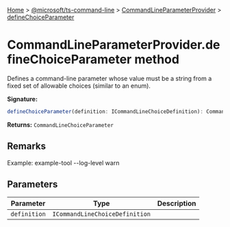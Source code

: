 [Home](./index) &gt; [@microsoft/ts-command-line](./ts-command-line.md) &gt; [CommandLineParameterProvider](./ts-command-line.commandlineparameterprovider.md) &gt; [defineChoiceParameter](./ts-command-line.commandlineparameterprovider.definechoiceparameter.md)

# CommandLineParameterProvider.defineChoiceParameter method

Defines a command-line parameter whose value must be a string from a fixed set of allowable choices (similar to an enum).

**Signature:**
```javascript
defineChoiceParameter(definition: ICommandLineChoiceDefinition): CommandLineChoiceParameter;
```
**Returns:** `CommandLineChoiceParameter`

## Remarks

Example: example-tool --log-level warn

## Parameters

|  Parameter | Type | Description |
|  --- | --- | --- |
|  `definition` | `ICommandLineChoiceDefinition` |  |

